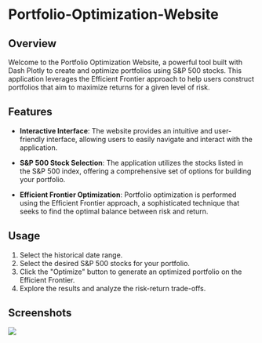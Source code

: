 # Portfolio-Optimization-Website

## Overview
Welcome to the Portfolio Optimization Website, a powerful tool built with Dash Plotly to create and optimize portfolios using S&P 500 stocks. This application leverages the Efficient Frontier approach to help users construct portfolios that aim to maximize returns for a given level of risk.

## Features

- **Interactive Interface**: The website provides an intuitive and user-friendly interface, allowing users to easily navigate and interact with the application.

- **S&P 500 Stock Selection**: The application utilizes the stocks listed in the S&P 500 index, offering a comprehensive set of options for building your portfolio.

- **Efficient Frontier Optimization**: Portfolio optimization is performed using the Efficient Frontier approach, a sophisticated technique that seeks to find the optimal balance between risk and return.

## Usage

1. Select the historical date range.
2. Select the desired S&P 500 stocks for your portfolio.
3. Click the "Optimize" button to generate an optimized portfolio on the Efficient Frontier.
4. Explore the results and analyze the risk-return trade-offs.

## Screenshots
<img src='[https://github.com/Ziad22tarek/TESLA-Project/blob/main/Images/HighLowLine.PNG](https://github.com/Ziad22tarek/Portfolio-Optimization-Website/blob/main/Screen%20Shots/screenshot%201.jpg)https://github.com/Ziad22tarek/Portfolio-Optimization-Website/blob/main/Screen%20Shots/screenshot%201.jpg'>



